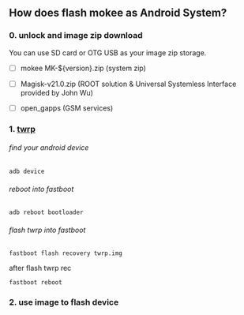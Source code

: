 ## How does flash mokee as Android System?



### 0. unlock and image zip download



You can use SD card or OTG USB as your image zip storage.



- [ ] mokee MK-${version}.zip (system zip)
- [ ] Magisk-v21.0.zip (ROOT solution & Universal Systemless Interface provided by John Wu)
- [ ] open_gapps         (GSM services)





### 1. [twrp](https://twrp.me/xiaomi/xiaomimi8.html)

###### find your android device

```
adb device
```

###### reboot into fastboot

```
adb reboot bootloader
```

###### flash twrp into fastboot

```
fastboot flash recovery twrp.img
```

after flash twrp rec

```
fastboot reboot
```



### 2. use image to flash device

